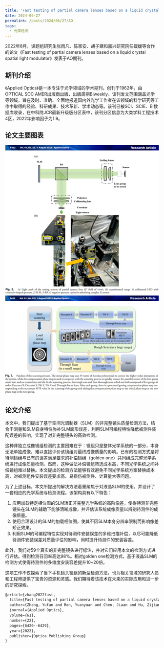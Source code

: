 ```yaml
---
title: 'Fast testing of partial camera lenses based on a liquid crystal spatial light modulator'
date: 2024-06-27
permalink: /posts/2024/06/27/AO
tags:
  - 光学检测
---
```


2022年8月，课题组研究生张雨凡、陈家安、胡子建和嘉兴研究院任媛媛等合作的论文《Fast testing of partial camera lenses based on a liquid crystal spatial light modulator》发表于AO期刊。

## 期刊介绍

《Applied Optics》是一本专注于光学领域的学术期刊，创刊于1962年，由OPTICAL SOC AMER出版商出版，出版周期Biweekly。该刊发文范围涵盖光学等领域，旨在及时、准确、全面地报道国内外光学工作者在该领域的科学研究等工作中取得的经验、科研成果、技术革新、学术动态等。该刊已被SCI、SCIE、EI数据库收录，在中科院JCR最新升级版分区表中，该刊分区信息为大类学科工程技术4区，2022年影响因子为1.9。

## 论文主要图表
<div style="text-align:center">
<img src="/images/research/2024-06-27-AO/图片1.png" alt="Portfolio">
</div>
<div style="text-align:center">
<img src="/images/research/2024-06-27-AO/图片2.png" alt="Portfolio">
</div>

## 论文介绍

本文中，我们提出了基于空间光调制器（SLM）的非完整镜头质量检测方法，结合干测量和SLM自身特性弥补SLM面形误差，利用SLM可编程特性降低被测件装配误差的影响，实现了对非完整镜头的高效检测。

这种非独立成像镜组检测的主要困难在于：镜组只是整体光学系统的一部分，本身无法单独成像，难以直接评价该镜组对最终成像质量的影响。已有的检测方式是将待测镜组与已有的误差满足要求的补偿镜组（golden one）共同组成完整光学系统进行成像质量检测。然而，这种做法补偿镜组筛选成本高，不同光学系统之间补偿镜组难以替换。本文提出的检测方法能够有效避免不同光学系统方案替换成本高、对被测组件安装误差要求高、易损伤被测件、计算量大等问题。

为了上述目标，本文所提出的解决方法着重聚焦于对液晶SLM的使用，并设计了一套相应的光学系统与检测流程。该架构具有以下特色：
1) 应用加载特定相位图的SLM矫正非完整光学系统的高阶像差，使得待测非完整镜头在SLM的辅助下能够清晰成像，并评估该系统成像质量以辨别待测件的成像质量。
2) 使用合理设计的SLM的加载相位图，使其不因SLM本身分辨率限制而影响像差矫正效果。
3) 利用SLM的可编程特性实现对待测件安装误差的多维扫描补偿，以尽可能降低待测件安装误差对质量评估的影响，同时提升待测件的安装容差。

此外，我们对59个真实的非完整镜头进行标注，并对它们应用本文的检测方式进行评估。得到检测召回率高达98%。相对golden one检测方式，基于液晶SLM的检测方式使得待测件的多维度安装容差提升10~20倍。

这项工作不仅探索了当下手机镜头镜组的新型检测方法，也为相关领域的研究人员和工程师提供了宝贵的资源和灵感。我们期待着该技术在未来的实际应用和进一步的研究探索。




```tex
@article{zhang2022fast,
  title={Fast testing of partial camera lenses based on a liquid crystal spatial light modulator},
  author={Zhang, Yufan and Ren, Yuanyuan and Chen, Jiaan and Hu, Zijian and Bai, Jian and Zhao, Lei and Wang, Kaiwei},
  journal={Applied Optics},
  volume={61},
  number={22},
  pages={6420--6429},
  year={2022},
  publisher={Optica Publishing Group}
}
```

